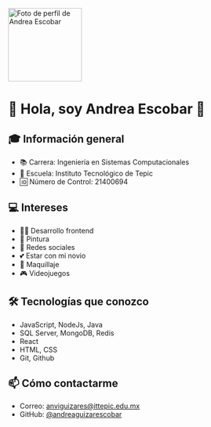 <img src="https://avatars.githubusercontent.com/u/164297728?v=4" width="150" alt="Foto de perfil de Andrea Escobar" />

# 👋 Hola, soy Andrea Escobar 🎀

## 🎓 Información general
- 📚 Carrera: Ingeniería en Sistemas Computacionales
- 🏫 Escuela: Instituto Tecnológico de Tepic
- 🆔 Número de Control: 21400694

## 💻 Intereses
- 👨‍💻 Desarrollo frontend
- 🎨 Pintura
- 📱 Redes sociales
- 💕 Estar con mi novio
- 💄 Maquillaje
- 🎮 Videojuegos

## 🛠 Tecnologías que conozco
- JavaScript, NodeJs, Java
- SQL Server, MongoDB, Redis
- React
- HTML, CSS
- Git, Github

## 📫 Cómo contactarme
- Correo: anviguizares@ittepic.edu.mx
- GitHub: [@andreaguizarescobar](https://github.com/andreaguizarescobar)
